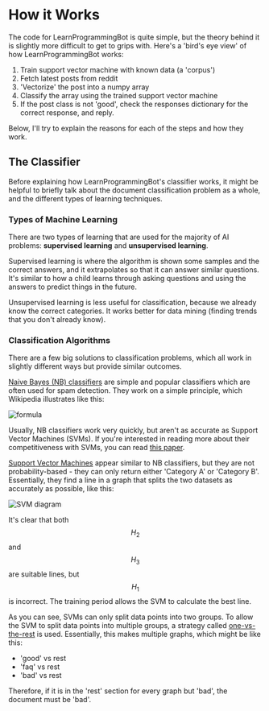 # How it Works

The code for LearnProgrammingBot is quite simple, but the theory behind it is slightly more difficult to get to grips with. Here's a 'bird's eye view' of how LearnProgrammingBot works:

1. Train support vector machine with known data (a 'corpus')
2. Fetch latest posts from reddit
3. 'Vectorize' the post into a numpy array
4. Classify the array using the trained support vector machine
5. If the post class is not 'good', check the responses dictionary for the correct response, and reply.

Below, I'll try to explain the reasons for each of the steps and how they work.


## The Classifier
 Before explaining how LearnProgrammingBot's classifier works, it might be helpful to briefly talk about the document classification problem as a whole, and the different types of learning techniques.
 
 ### Types of Machine Learning
 There are two types of learning that are used for the majority of AI problems: **supervised learning** and **unsupervised learning**. 
 
 Supervised learning is where the algorithm is shown some samples and the correct answers, and it extrapolates so that it can answer similar questions. It's similar to how a child learns through asking questions and using the answers to predict things in the future.
 
 Unsupervised learning is less useful for classification, because we already know the correct categories. It works better for data mining (finding trends that you don't already know). 
 
 ### Classification Algorithms
 There are a few big solutions to classification problems, which all work in slightly different ways but provide similar outcomes.
 
 [Naive Bayes (NB) classifiers](https://en.wikipedia.org/wiki/Naive_Bayes_classifier) are simple and popular classifiers which are often used for spam detection. They work on a simple principle, which Wikipedia illustrates like this:
 
 ![formula](https://upload.wikimedia.org/math/c/e/d/cedd117f3768b05f1822ae874d3fc303.png)
 
 Usually, NB classifiers work very quickly, but aren't as accurate as Support Vector Machines (SVMs). If you're interested in reading more about their competitiveness with SVMs, you can read [this paper](http://people.csail.mit.edu/jrennie/papers/icml03-nb.pdf).
 
 [Support Vector Machines](https://en.wikipedia.org/wiki/Support_vector_machine) appear similar to NB classifiers, but they are not probability-based - they can only return either 'Category A' or 'Category B'. Essentially, they find a line in a graph that splits the two datasets as accurately as possible, like this:
 
![SVM diagram](https://upload.wikimedia.org/wikipedia/commons/thumb/b/b5/Svm_separating_hyperplanes_%28SVG%29.svg/512px-Svm_separating_hyperplanes_%28SVG%29.svg.png)

It's clear that both $$H_2$$ and $$H_3$$ are suitable lines, but $$H_1$$ is incorrect. The training period allows the SVM to calculate the best line.

 As you can see, SVMs can only split data points into two groups. To allow the SVM to split data points into multiple groups, a strategy called [one-vs-the-rest](https://en.wikipedia.org/wiki/Multiclass_classification#One-vs.-rest) is used. Essentially, this makes multiple graphs, which might be like this:
 
 - 'good' vs rest
 - 'faq' vs rest
 - 'bad' vs rest
 
 Therefore, if it is in the 'rest' section for every graph but 'bad', the document must be 'bad'.
 
 